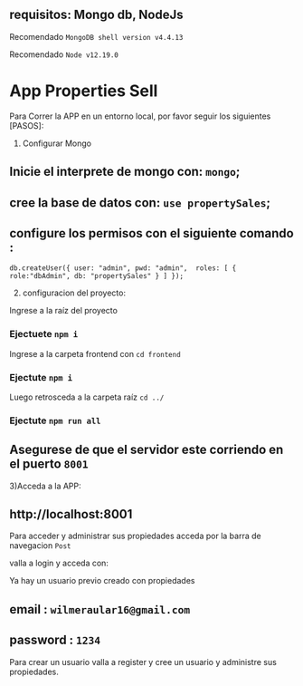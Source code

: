 ## requisitos: Mongo db, NodeJs

Recomendado `MongoDB shell version v4.4.13`

Recomendado `Node v12.19.0`

# App Properties Sell

Para Correr la APP en un entorno local, por favor seguir los siguientes [PASOS]:

1) Configurar Mongo

## Inicie el interprete de mongo con: `mongo`;

## cree la base de datos con: `use propertySales`;

## configure los permisos con el siguiente comando :

`db.createUser({ user: "admin", pwd: "admin",  roles: [ { role:"dbAdmin", db: "propertySales" } ] });`

2) configuracion del proyecto: 

Ingrese a la raíz del proyecto

 ### Ejectuete  `npm i`

Ingrese a la carpeta frontend con `cd frontend`

 ### Ejectute  `npm i`

 Luego retrosceda a la carpeta raíz `cd ../`

 ### Ejectute `npm run all`
 ## Asegurese de que el servidor este corriendo en el puerto `8001`


 3)Acceda a la APP:
## http://localhost:8001

Para acceder y administrar sus propiedades acceda por la barra de navegacion `Post`

valla a login y acceda con: 

Ya hay un usuario previo creado con propiedades

## email : `wilmeraular16@gmail.com`
## password : `1234`

Para crear un usuario valla a register y cree un usuario y administre sus propiedades.